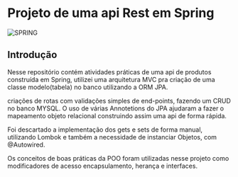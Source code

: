 # Projeto de uma api Rest em Spring
<img aling='center' alt= 'SPRING' src='https://img.shields.io/badge/Spring-6DB33F?style=for-the-badge&logo=spring&logoColor=white'/>

## Introdução

Nesse repositório contém atividades práticas de uma api de produtos construída em Spring, 
utilizei uma arquitetura MVC pra criação de uma classe modelo(tabela) no banco utilizando a ORM JPA.


criações de rotas com validações simples de end-points, fazendo um CRUD no banco MYSQL.
O uso de várias Annotetions do JPA ajudaram a fazer o mapeamento objeto relacional construindo 
assim uma api de forma rápida.

Foi descartado a implementação dos gets e sets de forma manual, utilizando Lombok e também 
a necessidade de instanciar Objetos, com @Autowired.

Os conceitos de boas práticas da POO foram utilizadas nesse projeto como modificadores de acesso encapsulamento, herança e interfaces.

